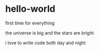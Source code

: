 # hello-world
first time for everything

the universe is big 
and the stars are bright

i love to write code
both day and night



